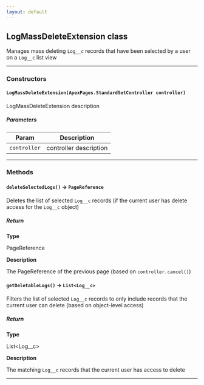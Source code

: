 ```yaml
---
layout: default
---
```


## LogMassDeleteExtension class

Manages mass deleting `Log__c` records that have been selected by a user on a `Log__c` list view

---

### Constructors

#### `LogMassDeleteExtension(ApexPages.StandardSetController controller)`

LogMassDeleteExtension description

##### Parameters

| Param        | Description            |
| ------------ | ---------------------- |
| `controller` | controller description |

---

### Methods

#### `deleteSelectedLogs()` → `PageReference`

Deletes the list of selected `Log__c` records (if the current user has delete access for the `Log__c` object)

##### Return

**Type**

PageReference

**Description**

The PageReference of the previous page (based on `controller.cancel()`)

#### `getDeletableLogs()` → `List<Log__c>`

Filters the list of selected `Log__c` records to only include records that the current user can delete (based on object-level access)

##### Return

**Type**

List<Log\_\_c>

**Description**

The matching `Log__c` records that the current user has access to delete

---
